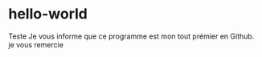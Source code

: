# hello-world
Teste
Je vous informe que  ce programme est mon tout prémier en Github.
je vous remercie
